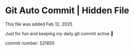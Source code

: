# Git Auto Commit | Hidden File

This file was added Feb 12, 2025

Just for fun and keeping my daily git commit active 🤪

commit number: 521655

